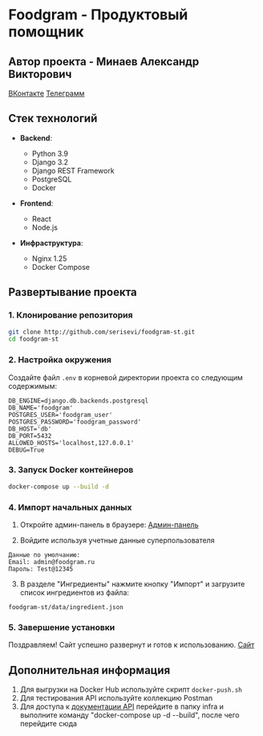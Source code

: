 # Foodgram - Продуктовый помощник

## Автор проекта - Минаев Александр Викторович
[ВКонтакте](vk.com/serisevi)
[Телеграмм](t.me/serisevi)

## Стек технологий

- **Backend**:
  - Python 3.9
  - Django 3.2
  - Django REST Framework
  - PostgreSQL
  - Docker

- **Frontend**:
  - React
  - Node.js

- **Инфраструктура**:
  - Nginx 1.25
  - Docker Compose

## Развертывание проекта

### 1. Клонирование репозитория
```bash
git clone http://github.com/serisevi/foodgram-st.git
cd foodgram-st
```

### 2. Настройка окружения
Создайте файл `.env` в корневой директории проекта со следующим содержимым:
```
DB_ENGINE=django.db.backends.postgresql
DB_NAME='foodgram'
POSTGRES_USER='foodgram_user'
POSTGRES_PASSWORD='foodgram_password'
DB_HOST='db'
DB_PORT=5432
ALLOWED_HOSTS='localhost,127.0.0.1'
DEBUG=True
```

### 3. Запуск Docker контейнеров
```bash
docker-compose up --build -d
```

### 4. Импорт начальных данных

1. Откройте админ-панель в браузере:
[Админ-панель](http://localhost/admin)

2. Войдите используя учетные данные суперпользователя
```
Данные по умолчанию:
Email: admin@foodgram.ru
Пароль: Test@12345
```

3. В разделе "Ингредиенты" нажмите кнопку "Импорт" и загрузите список ингредиентов из файла:
```
foodgram-st/data/ingredient.json
```

### 5. Завершение установки

Поздравляем! Сайт успешно развернут и готов к использованию.
[Сайт](http://localhost/)

## Дополнительная информация

1. Для выгрузки на Docker Hub используйте скрипт `docker-push.sh`
2. Для тестирования API используйте коллекцию Postman
3. Для доступа к [документации API](http://localhost/api/docs/) перейдите в папку infra и выполните команду "docker-compose up -d --build", после чего перейдите сюда